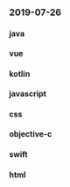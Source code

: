 ### 2019-07-26

#### java

#### vue

#### kotlin

#### javascript

#### css

#### objective-c

#### swift

#### html
